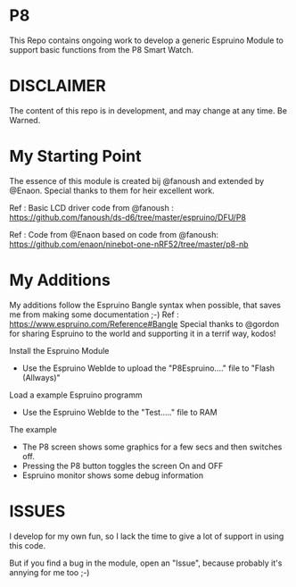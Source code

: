 # P8


This Repo contains ongoing work to develop a generic Espruino Module to support basic functions from the P8 Smart Watch.


DISCLAIMER
==========
The content of this repo is in development, and may change at any time. Be Warned.

My Starting Point
==============
The essence of this module is created bij @fanoush and extended by @Enaon.
Special thanks to them for heir excellent work.

Ref : Basic LCD driver code from @fanoush :
https://github.com/fanoush/ds-d6/tree/master/espruino/DFU/P8

Ref : Code from @Enaon based on code from @fanoush:
https://github.com/enaon/ninebot-one-nRF52/tree/master/p8-nb

My Additions
=============
My additions follow the Espruino Bangle syntax when possible, that saves me from making some documentation ;-)
Ref : https://www.espruino.com/Reference#Bangle
Special thanks to @gordon for sharing Espruino to the world and supporting it in a terrif way, kodos!

Install the Espruino Module
- Use the Espruino WebIde to upload the "P8Espruino...." file to "Flash (Allways)"

Load a example Espruino programm
- Use the Espruino WebIde to the "Test....." file to RAM

The example
- The P8 screen shows some graphics for a few secs and then switches off.
- Pressing the P8 button toggles the screen On and OFF
- Espruino monitor shows some debug information

ISSUES
======
I develop for my own fun, so I lack the time to give a lot of support in using this code.

But if you find a bug in the module, open an "Issue", because probably it's annying for me too ;-)
